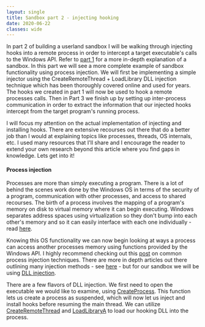 ```yaml
---
layout: single
title: Sandbox part 2 - injecting hooking
date: 2020-06-22
classes: wide
---
```


In part 2 of building a userland sandbox I will be walking through injecting hooks into a remote process in order to intercept a target executable's calls to the Windows API. Refer to [part 1](https://jayo78.github.io/Sandbox-part-1-hooking-basics/) for a more in-depth explanation of a sandbox. In this part we will see a more complete example of sandbox functionality using process injection. We will first be implementing a simple injector using the CreateRemoteThread + LoadLibrary DLL injection technique which has been thoroughly covered online and used for years. The hooks we created in part 1 will now be used to hook a remote processes calls. Then in Part 3 we finish up by setting up inter-process communication in order to extract the information that our injected hooks intercept from the target program's running process. 

I will focus my attention on the actual implementation of injecting and installing hooks. There are extensive recourses out there that do a better job than I would at explaining topics like processes, threads, OS internals, etc. I used many resources that I'll share and I encourage the reader to extend your own research beyond this article where you find gaps in knowledge. Lets get into it!

#### Process injection

Processes are more than simply executing a program. There is a lot of behind the scenes work done by the Windows OS in terms of the security of a program, communication with other processes, and access to shared recourses. The birth of a process involves the mapping of a program's memory on disk to virtual memory where it can begin executing. Windows separates address spaces using virtualization so they don't bump into each other's memory and so it can easily interface with each one individually - read [here](https://answers.microsoft.com/en-us/windows/forum/windows_10-performance/physical-and-virtual-memory-in-windows-10/e36fb5bc-9ac8-49af-951c-e7d39b979938?auth=1). 

Knowing this OS functionality we can now begin looking at ways a process can access another processes memory using functions provided by the Windows API. I highly recommend checking out this [post](https://www.elastic.co/blog/ten-process-injection-techniques-technical-survey-common-and-trending-process) on common process injection techniques. There are more in depth articles out there outlining many injection methods - see [here](https://i.blackhat.com/USA-19/Thursday/us-19-Kotler-Process-Injection-Techniques-Gotta-Catch-Them-All-wp.pdf) - but for our sandbox we will be using [DLL injection](http://blog.opensecurityresearch.com/2013/01/windows-dll-injection-basics.html). 

There are a few flavors of DLL injection. We first need to open the executable we would like to examine, using [CreateProcess](https://docs.microsoft.com/en-us/windows/win32/api/processthreadsapi/nf-processthreadsapi-createprocessa). This function lets us create a process as suspended, which will now let us inject and install hooks before resuming the main thread. We can utilize [CreateRemoteThread](https://docs.microsoft.com/en-us/windows/win32/api/processthreadsapi/nf-processthreadsapi-createremotethread) and [LoadLibraryA](https://docs.microsoft.com/en-us/windows/win32/api/libloaderapi/nf-libloaderapi-loadlibrarya) to load our hooking DLL into the process. 

